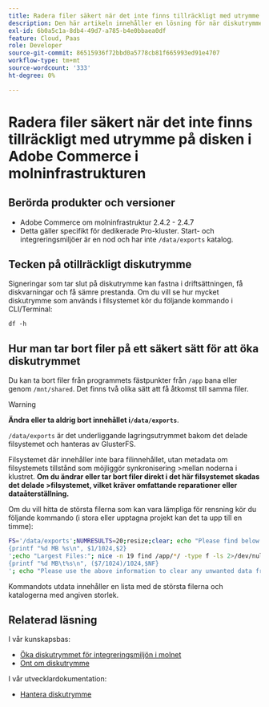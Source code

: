 ```yaml
---
title: Radera filer säkert när det inte finns tillräckligt med utrymme på disken i Adobe Commerce i molninfrastrukturen
description: Den här artikeln innehåller en lösning för när diskutrymmet tar slut och du behöver ta bort filer på ett säkert sätt. Innan du överväger den här åtgärden bör du läsa [Hantera diskutrymme](https://devdocs.magento.com/cloud/project/manage-disk-space.html#no-space-left) i utvecklardokumentationen. Om stegen i den artikeln inte är lämpliga för dig eller inte löser problemet kan du läsa stegen i den här artikeln.
exl-id: 6b0a5c1a-8db4-49d7-a785-b4e0bbaea0df
feature: Cloud, Paas
role: Developer
source-git-commit: 86515936f72bbd0a5778cb81f665993ed91e4707
workflow-type: tm+mt
source-wordcount: '333'
ht-degree: 0%

---
```


# Radera filer säkert när det inte finns tillräckligt med utrymme på disken i Adobe Commerce i molninfrastrukturen

## Berörda produkter och versioner

* Adobe Commerce om molninfrastruktur 2.4.2 - 2.4.7
* Detta gäller specifikt för dedikerade Pro-kluster. Start- och integreringsmiljöer är en nod och har inte `/data/exports` katalog.

## Tecken på otillräckligt diskutrymme

Signeringar som tar slut på diskutrymme kan fastna i driftsättningen, få diskvarningar och få sämre prestanda.
Om du vill se hur mycket diskutrymme som används i filsystemet kör du följande kommando i CLI/Terminal:

`df -h`


## Hur man tar bort filer på ett säkert sätt för att öka diskutrymmet

Du kan ta bort filer från programmets fästpunkter från `/app` bana eller genom `/mnt/shared`. Det finns två olika sätt att få åtkomst till samma filer.

>[!WARNING]
>
>**Ändra eller ta aldrig bort innehållet i`/data/exports`**.
>
>`/data/exports` är det underliggande lagringsutrymmet bakom det delade filsystemet och hanteras av GlusterFS.
>
>Filsystemet där innehåller inte bara filinnehållet, utan metadata om filsystemets tillstånd som möjliggör synkronisering >mellan noderna i klustret. **Om du ändrar eller tar bort filer direkt i det här filsystemet skadas det delade >filsystemet, vilket kräver omfattande reparationer eller dataåterställning.**

Om du vill hitta de största filerna som kan vara lämpliga för rensning kör du följande kommando (i stora eller upptagna projekt kan det ta upp till en timme):

```bash
FS='/data/exports';NUMRESULTS=20;resize;clear; echo "Please find below the Largest Directories and Files:";date;df -h $FS; echo "Largest Directories:";nice -n 19 find /app/*/ -type d -ls 2>/dev/null| sort -rnk1| head -n $NUMRESULTS| awk '
{printf "%d MB %s\n", $1/1024,$2}
';echo "Largest Files:"; nice -n 19 find /app/*/ -type f -ls 2>/dev/null| sort -rnk7| head -n $NUMRESULTS|awk '
{printf "%d MB\t%s\n", ($7/1024)/1024,$NF}
'; echo "Please use the above information to clear any unwanted data from the server, it is important this is done as soon as possible to ensure your server stays functional.";
```

Kommandots utdata innehåller en lista med de största filerna och katalogerna med angiven storlek.

## Relaterad läsning

I vår kunskapsbas:

* [Öka diskutrymmet för integreringsmiljön i molnet](/help/how-to/general/increase-disk-space-for-integration-environment-on-cloud.md)
* [Ont om diskutrymme](/help/troubleshooting/miscellaneous/low-disk-space.md)

I vår utvecklardokumentation:

* [Hantera diskutrymme](https://devdocs.magento.com/cloud/project/manage-disk-space.html)
